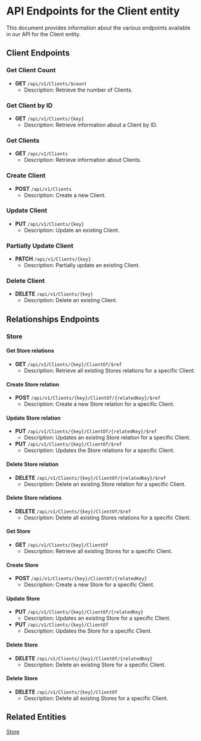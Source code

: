 # API Endpoints for the Client entity

This document provides information about the various endpoints available in our API for the Client entity.

## Client Endpoints

### Get Client Count
- **GET** `/api/v1/Clients/$count`
  - Description: Retrieve the number of Clients.

### Get Client by ID
- **GET** `/api/v1/Clients/{key}`
  - Description: Retrieve information about a Client by ID.
  
### Get Clients
- **GET** `/api/v1/Clients`
  - Description: Retrieve information about Clients.

### Create Client
- **POST** `/api/v1/Clients`
  - Description: Create a new Client.

### Update Client
- **PUT** `/api/v1/Clients/{key}`
  - Description: Update an existing Client.

### Partially Update Client
- **PATCH** `/api/v1/Clients/{key}`
  - Description: Partially update an existing Client.
 
### Delete Client
- **DELETE** `/api/v1/Clients/{key}`
  - Description: Delete an existing Client.

## Relationships Endpoints

### Store

#### Get Store relations
- **GET** `/api/v1/Clients/{key}/ClientOf/$ref`
  - Description: Retrieve all existing Stores relations for a specific Client.
  
#### Create Store relation
- **POST** `/api/v1/Clients/{key}/ClientOf/{relatedKey}/$ref`
  - Description: Create a new Store relation for a specific Client.
  
#### Update Store relation
- **PUT** `/api/v1/Clients/{key}/ClientOf/{relatedKey}/$ref`
  - Description: Updates an existing Store relation for a specific Client.
- **PUT** `/api/v1/Clients/{key}/ClientOf/$ref`
  - Description: Updates the Store relations for a specific Client.

#### Delete Store relation
- **DELETE** `/api/v1/Clients/{key}/ClientOf/{relatedKey}/$ref`
  - Description: Delete an existing Store relation for a specific Client.

#### Delete Store relations
- **DELETE** `/api/v1/Clients/{key}/ClientOf/$ref`
  - Description: Delete all existing Stores relations for a specific Client.

#### Get Store
- **GET** `/api/v1/Clients/{key}/ClientOf`
  - Description: Retrieve all existing Stores for a specific Client.
  
#### Create Store
- **POST** `/api/v1/Clients/{key}/ClientOf/{relatedKey}`
  - Description: Create a new Store for a specific Client.
  
#### Update Store
- **PUT** `/api/v1/Clients/{key}/ClientOf/{relatedKey}`
  - Description: Updates an existing Store for a specific Client.
- **PUT** `/api/v1/Clients/{key}/ClientOf`
  - Description: Updates the Store for a specific Client.

#### Delete Store
- **DELETE** `/api/v1/Clients/{key}/ClientOf/{relatedKey}`
  - Description: Delete an existing Store for a specific Client.

#### Delete Store
- **DELETE** `/api/v1/Clients/{key}/ClientOf`
  - Description: Delete all existing Stores for a specific Client.

## Related Entities

[Store](StoreEndpoints.md)

